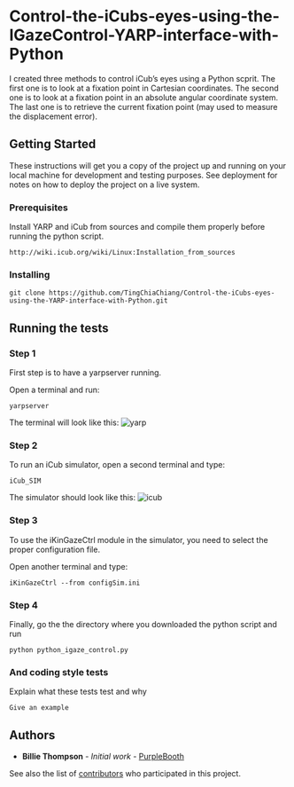 # Control-the-iCubs-eyes-using-the-IGazeControl-YARP-interface-with-Python

I created three methods to control iCub’s eyes using a Python scprit. The first one is to look at a fixation point in Cartesian coordinates. The second one is to look at a fixation point in an absolute angular coordinate system. The last one is to retrieve the current fixation point (may used to measure the displacement error). 

## Getting Started

These instructions will get you a copy of the project up and running on your local machine for development and testing purposes. See deployment for notes on how to deploy the project on a live system.

### Prerequisites

Install YARP and iCub from sources and compile them properly before running the python script.

```
http://wiki.icub.org/wiki/Linux:Installation_from_sources
```

### Installing

```
git clone https://github.com/TingChiaChiang/Control-the-iCubs-eyes-using-the-YARP-interface-with-Python.git
```

## Running the tests
### Step 1

First step is to have a yarpserver running.

Open a terminal and run: 
   
```
yarpserver
```
The terminal will look like this:
![yarp](https://user-images.githubusercontent.com/41744376/55685218-c0019e80-5953-11e9-9686-1b5cbf56657e.png)

### Step 2
To run an iCub simulator, open a second terminal and type:
```
iCub_SIM
```
The simulator should look like this:
![icub](https://user-images.githubusercontent.com/41744376/55685172-65684280-5953-11e9-809d-41096314acdc.png)

### Step 3
To use the iKinGazeCtrl module in the simulator, you need to select the proper configuration file. 

Open another terminal and type:

```
iKinGazeCtrl --from configSim.ini
```
### Step 4
Finally, go the the directory where you downloaded the python script and run

```
python python_igaze_control.py
```

### And coding style tests

Explain what these tests test and why

```
Give an example
```


## Authors

* **Billie Thompson** - *Initial work* - [PurpleBooth](https://github.com/PurpleBooth)

See also the list of [contributors](https://github.com/your/project/contributors) who participated in this project.


